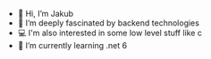 - 👋 Hi, I’m Jakub
- 👀 I’m deeply fascinated by backend technologies
- 💻 I'm also interested in some low level stuff like c
- 🌱 I’m currently learning .net 6

<!---
Kvbadev/Kvbadev is a ✨ special ✨ repository because its `README.md` (this file) appears on your GitHub profile.
You can click the Preview link to take a look at your changes.
--->
